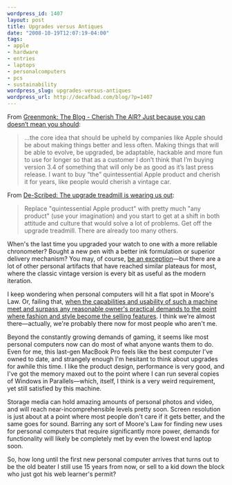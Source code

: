 ```yaml
--- 
wordpress_id: 1407
layout: post
title: Upgrades versus Antiques
date: "2008-10-19T12:07:19-04:00"
tags: 
- apple
- hardware
- entries
- laptops
- personalcomputers
- pcs
- sustainability
wordpress_slug: upgrades-versus-antiques
wordpress_url: http://decafbad.com/blog/?p=1407
---
```

From [Greenmonk: The Blog - Cherish The AIR? Just because you can doesn’t mean you should](http://greenmonk.net/?p=111):

> ...the core idea that should be upheld by companies like Apple should be about making things better and less often. Making things that will be able to evolve, be upgraded, be adaptable, hackable and more fun to use for longer so that as a customer I don’t think that I’m buying version 3.4 of something that will only be as good as it’s last press release. I want to buy “the” quintessential Apple product and cherish it for years, like people would cherish a vintage car.

From [De-Scribed: The upgrade treadmill is wearing us out](http://describe.blogspot.com/2008/10/upgrade-treadmill-is-wearing-us-out.html):

> Replace "quintessential Apple product" with pretty much "any product" (use your imagination) and you start to get at a shift in both attitude and culture that would solve a lot of problems. Get off the upgrade treadmill. There are already too many others.

When's the last time you upgraded your watch to one with a more reliable chronometer?  Bought a new pen with a better ink formulation or superior delivery mechanism?  You may, of course, [be an exception][pens]—but there are a lot of other personal artifacts that have reached similar plateaus for most, where the classic vintage version is every bit as useful as the modern iteration.

I keep wondering when personal computers will hit a flat spot in Moore's Law.  Or, failing that, [when the capabilities and usability of such a machine meet and surpass any reasonable owner's practical demands to the point where fashion and style become the selling features][invis].  I think we're almost there—actually, we're probably there now for most people who aren't me.

Beyond the constantly growing demands of gaming, it seems like most personal computers now can do most of what anyone wants them to do.  Even for me, this last-gen MacBook Pro feels like the best computer I've owned to date, and strangely enough I'm hesitant to think about upgrades for awhile this time.  I like the product design, performance is very good, and I've got the memory maxed out to the point where I can run several copies of Windows in Parallels—which, itself, I think is a very weird requirement, yet still satisfied by this machine.

Storage media can hold amazing amounts of personal photos and video, and will reach near-incomprehensible levels pretty soon.  Screen resolution is just about at a point where most people don't care if it gets better, and the same goes for sound.  Barring any sort of Moore's Law for finding new uses for personal computers that require significantly more power, demands for functionality will likely be completely met by even the lowest end laptop soon.

So, how long until the first new personal computer arrives that turns out to be the old beater I still use 15 years from now, or sell to a kid down the block who just got his web learner's permit?

[pens]: http://delicious.com/deusx/pens
[invis]: http://www.amazon.com/Invisible-Computer-Products-Information-Appliances/dp/0262640414/ref=sr_1_1?ie=UTF8&s=books&qid=1224345788&sr=1-1&tag=0xdecafbad01-20
